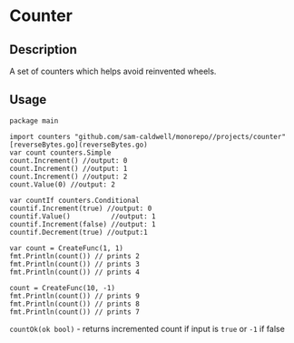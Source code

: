 Counter
=======

## Description

A set of counters which helps avoid reinvented wheels.

## Usage
```golang
package main

import counters "github.com/sam-caldwell/monorepo//projects/counter"
[reverseBytes.go](reverseBytes.go)
var count counters.Simple
count.Increment() //output: 0
count.Increment() //output: 1
count.Increment() //output: 2
count.Value(0) //output: 2

var countIf counters.Conditional
countif.Increment(true) //output: 0
countif.Value()          //output: 1
countif.Increment(false) //output: 1
countif.Decrement(true) //output:1

var count = CreateFunc(1, 1)
fmt.Println(count()) // prints 2
fmt.Println(count()) // prints 3
fmt.Println(count()) // prints 4

count = CreateFunc(10, -1)
fmt.Println(count()) // prints 9
fmt.Println(count()) // prints 8
fmt.Println(count()) // prints 7

```

`countOk(ok bool)` - returns incremented count if input is `true` or `-1` if false
